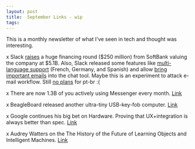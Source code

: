 ```yaml
---
layout: post
title:  September Links - wip 
tags:
---
```


This is a monthly newsletter of what I've seen in tech and thought was interesting.

x Slack [raises](https://techcrunch.com/2017/09/17/slack-raises-a-huge-financing-round-from-softbank-valuing-the-company-at-5-1b/) a huge financing round ($250 million) from SoftBank valuing the company at $5.1B. Also, Slack released some features like [multi-language support](https://slackhq.com/bienvenue-willkommen-bienvenidos-to-a-more-globally-accessible-slack-546a458b21ae) (French, Germany, and Spanish) and allow [bring important emails](https://get.slack.help/hc/en-us/articles/206819278-Send-emails-to-Slack) into the chat tool. Maybe this is an experiment to attack e-mail workflow. Still [no plans](https://twitter.com/SlackHQ/status/910911995528060929) for pt-br :(

x There are now 1.3B of you actively using Messenger every month. [Link](https://twitter.com/davidmarcus/status/908376938976129024)

x BeagleBoard released another ultra-tiny USB-key-fob computer. [Link](http://beagleboard.org/pocket)

x Google continues his big bet on Hardware. Proving that UX+integration is always better than spec. [Link](https://www.blog.google/topics/hardware/google-signs-agreement-htc-continuing-our-big-bet-hardware/) 

x Audrey Watters on the The History of the Future of Learning Objects and Intelligent Machines. [Link](http://hackeducation.com/2017/09/14/learning-objects) 

